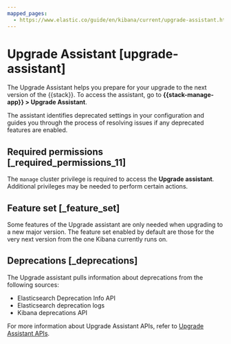 ```yaml
---
mapped_pages:
  - https://www.elastic.co/guide/en/kibana/current/upgrade-assistant.html
---
```


# Upgrade Assistant [upgrade-assistant]

The Upgrade Assistant helps you prepare for your upgrade to the next version of the {{stack}}. To access the assistant, go to **{{stack-manage-app}} > Upgrade Assistant**.

The assistant identifies deprecated settings in your configuration and guides you through the process of resolving issues if any deprecated features are enabled.


## Required permissions [_required_permissions_11] 

The `manage` cluster privilege is required to access the **Upgrade assistant**. Additional privileges may be needed to perform certain actions.


## Feature set [_feature_set] 

Some features of the Upgrade assistant are only needed when upgrading to a new major version. The feature set enabled by default are those for the very next version from the one Kibana currently runs on.


## Deprecations [_deprecations] 

The Upgrade assistant pulls information about deprecations from the following sources:

* Elasticsearch Deprecation Info API
* Elasticsearch deprecation logs
* Kibana deprecations API

For more information about Upgrade Assistant APIs, refer to [Upgrade Assistant APIs](https://www.elastic.co/guide/en/kibana/current/upgrade-assistant-api.html).

